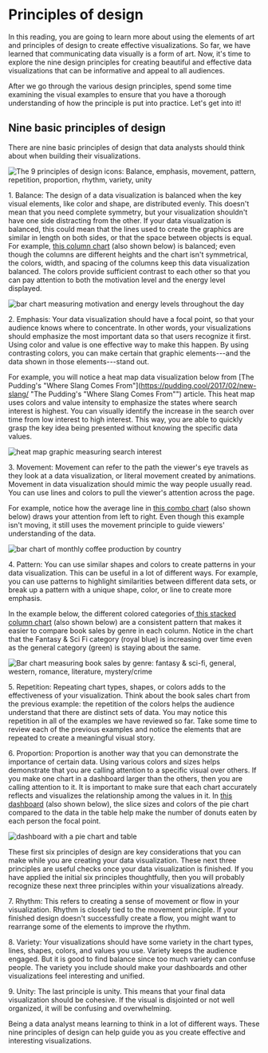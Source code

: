 Principles of design
====================

In this reading, you are going to learn more about using the elements of art and principles of design to create effective visualizations. So far, we have learned that communicating data visually is a form of art. Now, it's time to explore the nine design principles for creating beautiful and effective data visualizations that can be informative and appeal to all audiences.

After we go through the various design principles, spend some time examining the visual examples to ensure that you have a thorough understanding of how the principle is put into practice. Let's get into it! 

Nine basic principles of design 
--------------------------------

There are nine  basic principles of design that data analysts should think about when building their visualizations.  

![The 9 principles of design icons: Balance, emphasis, movement, pattern, repetition, proportion, rhythm, variety, unity](https://d3c33hcgiwev3.cloudfront.net/imageAssetProxy.v1/mn0oQGvPS2K9KEBrz8tidQ_a674eeba5224451db6df1c973e41d44b_Screen-Shot-2021-02-26-at-3.20.16-PM.png?expiry=1645056000000&hmac=-iTcO_ojtpIJvfUVp8DwjMKPz85JkOqsKeFODjh_BMo)

1\. Balance: The design of a data visualization is balanced when the key visual elements, like color and shape, are distributed evenly. This doesn't mean that you need complete symmetry, but your visualization shouldn't have one side distracting from the other. If your data visualization is balanced, this could mean that the lines used to create the graphics are similar in length on both sides, or that the space between objects is equal. For example, [this column chart](https://developers.google.com/chart/interactive/docs/gallery/columnchart "this column chart") (also shown below) is balanced; even though the columns are different heights and the chart isn't symmetrical, the colors, width, and spacing of the columns keep this data visualization balanced. The colors provide sufficient contrast to each other so that you can pay attention to both the motivation level and the energy level displayed.

![bar chart measuring motivation and energy levels throughout the day](https://d3c33hcgiwev3.cloudfront.net/imageAssetProxy.v1/bqmDqhCfRJipg6oQn0SYBw_d6d283ffacab4c5a83a484cb5e6ac4ac_Screen-Shot-2021-02-28-at-4.11.09-PM.png?expiry=1645056000000&hmac=a2I37WwJayyh-hc9_7qpf0U63HIgW0MsQ4AyArNSq00)

2\. Emphasis: Your data visualization should have a focal point, so that your audience knows where to concentrate. In other words, your visualizations should emphasize the most important data so that users recognize it first. Using color and value is one effective way to make this happen. By using contrasting colors, you can make certain that graphic elements---and the data shown in those elements---stand out. 

For example, you will notice a heat map data visualization below from [The Pudding's "Where Slang Comes From"](https://pudding.cool/2017/02/new-slang/ "The Pudding's "Where Slang Comes From"")  article. This heat map uses colors and value intensity to emphasize the states where search interest is highest. You can visually identify the increase in the search over time from low interest to high interest. This way, you are able to quickly grasp the key idea being presented without knowing the specific data values.

![heat map graphic measuring search interest](https://d3c33hcgiwev3.cloudfront.net/imageAssetProxy.v1/oBHz_WbkRp6R8_1m5CaecA_5347b07316cc4bcaba3f9265be1230bd_Screen-Shot-2021-03-29-at-7.39.32-PM.png?expiry=1645056000000&hmac=rCU09d8wrfFu8Lx-dPn4QTFPpkzOne5mVL_XW0UV56I)

3\. Movement: Movement can refer to the path the viewer's eye travels as they look at a data visualization, or literal movement created by animations. Movement in data visualization should mimic the way people usually read. You can use lines and colors to pull the viewer's attention across the page. 

For example, notice how the average line in [this combo chart](https://developers.google.com/chart/interactive/docs/gallery/combochart "this combo chart") (also shown below) draws your attention from left to right. Even though this example isn't moving, it still uses the movement principle to guide viewers' understanding of the data. 

![bar chart of monthly coffee production by country](https://d3c33hcgiwev3.cloudfront.net/imageAssetProxy.v1/p1hhdnUQQ7uYYXZ1EOO76g_e96125cf0ebf4b0e8e4c31e357cd2194_Screen-Shot-2021-02-28-at-4.12.29-PM.png?expiry=1645056000000&hmac=e8H-Jz2XvamvpimKlsrLYeWv9Aw3jTMpQRb10B9ZhCI)

4\. Pattern: You can use similar shapes and colors to create patterns in your data visualization. This can be useful in a lot of different ways. For example, you can use patterns to highlight similarities between different data sets, or break up a pattern with a unique shape, color, or line to create more emphasis.

In the example below, the different colored categories of[  this stacked column chart](https://developers.google.com/chart/interactive/docs/gallery/barchart "this stacked column chart")  (also shown below)  are a consistent pattern that makes it easier to compare book sales by genre in each column. Notice in the chart that the Fantasy & Sci Fi category (royal blue) is increasing over time even as the general category (green) is staying about the same. 

![Bar chart measuring book sales by genre: fantasy & sci-fi, general, western, romance, literature, mystery/crime](https://d3c33hcgiwev3.cloudfront.net/imageAssetProxy.v1/2H6ZIpq0R-y-mSKatKfsuQ_268ae7d3d10049419721b4cb52a9375f_Screen-Shot-2021-02-28-at-4.13.08-PM.png?expiry=1645056000000&hmac=SeWIGK-__CXNtJd_RzksjXMJVN2J6fiRDPhc0mfoVZk)

5\. Repetition: Repeating chart types, shapes, or colors adds to the effectiveness of your visualization. Think about the book sales chart from the previous example: the repetition of the colors helps the audience understand that there are distinct sets of data. You may notice this repetition in all of the examples we have reviewed so far. Take some time to review each of the previous examples and notice the elements that are repeated to create a meaningful visual story.

6\. Proportion: Proportion is another way that you can demonstrate the importance of certain data. Using various colors and sizes helps demonstrate that you are calling attention to a specific visual over others. If you make one chart in a dashboard larger than the others, then you are calling attention to it. It is important to make sure that each chart accurately reflects and visualizes the relationship among the values in it. In [this dashboard](https://developers.google.com/chart/interactive/docs/gallery/controls "this dashboard") (also shown below), the slice sizes and colors of the pie chart compared to the data in the table help make the number of donuts eaten by each person the focal point. 

![dashboard with a pie chart and table](https://d3c33hcgiwev3.cloudfront.net/imageAssetProxy.v1/W-CTuFxISVigk7hcSJlYLQ_f516a6799c194f71a706ab727167e28a_Screen-Shot-2021-02-28-at-4.13.44-PM.png?expiry=1645056000000&hmac=owtrw8LcM8IjBqbdHtvf02eDxOaFYUvRG0dftjhtkp4)

These first six principles of design are key considerations that you can make while you are creating your data visualization. These next three principles are useful checks once your data visualization is finished. If you have applied the initial six principles thoughtfully, then you will probably recognize these next three principles within your visualizations already. 

7\. Rhythm: This refers to creating a sense of movement or flow in your visualization. Rhythm is closely tied to the movement principle. If your finished design doesn't successfully create a flow, you might want to rearrange some of the elements to improve the rhythm.

8\. Variety: Your visualizations should have some variety in the chart types, lines, shapes, colors, and values you use. Variety keeps the audience engaged. But it is good to find balance since too much variety can confuse people. The variety you include should make your dashboards and other visualizations feel interesting and unified.

9\. Unity: The last principle is unity. This means that your final data visualization should be cohesive. If the visual is disjointed or not well organized, it will be confusing and overwhelming. 

Being a data analyst means learning to think in a lot of different ways. These nine principles of design can help guide you as you create effective and interesting visualizations.